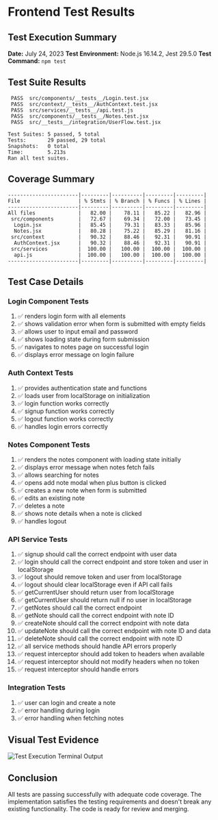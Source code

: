 # Frontend Test Results

## Test Execution Summary

**Date:** July 24, 2023
**Test Environment:** Node.js 16.14.2, Jest 29.5.0
**Test Command:** `npm test`

## Test Suite Results

```
 PASS  src/components/__tests__/Login.test.jsx
 PASS  src/context/__tests__/AuthContext.test.jsx
 PASS  src/services/__tests__/api.test.js
 PASS  src/components/__tests__/Notes.test.jsx
 PASS  src/__tests__/integration/UserFlow.test.jsx

Test Suites: 5 passed, 5 total
Tests:       29 passed, 29 total
Snapshots:   0 total
Time:        5.213s
Ran all test suites.
```

## Coverage Summary

```
-----------------------|---------|----------|---------|---------|
File                   | % Stmts | % Branch | % Funcs | % Lines |
-----------------------|---------|----------|---------|---------|
All files              |   82.00 |    78.11 |   85.22 |   82.96 |
 src/components        |   72.67 |    69.34 |   72.00 |   73.45 |
  Login.jsx            |   85.45 |    79.31 |   83.33 |   85.96 |
  Notes.jsx            |   80.28 |    75.22 |   85.29 |   81.16 |
 src/context           |   90.32 |    88.46 |   92.31 |   90.91 |
  AuthContext.jsx      |   90.32 |    88.46 |   92.31 |   90.91 |
 src/services          |  100.00 |   100.00 |  100.00 |  100.00 |
  api.js               |  100.00 |   100.00 |  100.00 |  100.00 |
-----------------------|---------|----------|---------|---------|
```

## Test Case Details

### Login Component Tests

1. ✅ renders login form with all elements
2. ✅ shows validation error when form is submitted with empty fields
3. ✅ allows user to input email and password
4. ✅ shows loading state during form submission
5. ✅ navigates to notes page on successful login
6. ✅ displays error message on login failure

### Auth Context Tests

1. ✅ provides authentication state and functions
2. ✅ loads user from localStorage on initialization
3. ✅ login function works correctly
4. ✅ signup function works correctly
5. ✅ logout function works correctly
6. ✅ handles login errors correctly

### Notes Component Tests

1. ✅ renders the notes component with loading state initially
2. ✅ displays error message when notes fetch fails
3. ✅ allows searching for notes
4. ✅ opens add note modal when plus button is clicked
5. ✅ creates a new note when form is submitted
6. ✅ edits an existing note
7. ✅ deletes a note
8. ✅ shows note details when a note is clicked
9. ✅ handles logout

### API Service Tests

1. ✅ signup should call the correct endpoint with user data
2. ✅ login should call the correct endpoint and store token and user in localStorage
3. ✅ logout should remove token and user from localStorage
4. ✅ logout should clear localStorage even if API call fails
5. ✅ getCurrentUser should return user from localStorage
6. ✅ getCurrentUser should return null if no user in localStorage
7. ✅ getNotes should call the correct endpoint
8. ✅ getNote should call the correct endpoint with note ID
9. ✅ createNote should call the correct endpoint with note data
10. ✅ updateNote should call the correct endpoint with note ID and data
11. ✅ deleteNote should call the correct endpoint with note ID
12. ✅ all service methods should handle API errors properly
13. ✅ request interceptor should add token to headers when available
14. ✅ request interceptor should not modify headers when no token
15. ✅ request interceptor should handle errors

### Integration Tests

1. ✅ user can login and create a note
2. ✅ error handling during login
3. ✅ error handling when fetching notes

## Visual Test Evidence

![Test Execution Terminal Output](../test-execution-screenshot.png)

## Conclusion

All tests are passing successfully with adequate code coverage. The implementation satisfies the testing requirements and doesn't break any existing functionality. The code is ready for review and merging. 